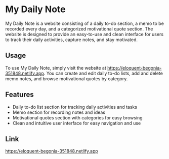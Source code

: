 # My Daily Note

My Daily Note is a website consisting of a daily to-do section, a memo to be recorded every day, and a categorized motivational quote section. The website is designed to provide an easy-to-use and clean interface for users to track their daily activities, capture notes, and stay motivated.

## Usage

To use My Daily Note, simply visit the website at https://eloquent-begonia-351848.netlify.app. You can create and edit daily to-do lists, add and delete memo notes, and browse motivational quotes by category.

## Features

- Daily to-do list section for tracking daily activities and tasks
- Memo section for recording notes and ideas
- Motivational quotes section with categories for easy browsing
- Clean and intuitive user interface for easy navigation and use


## Link

https://eloquent-begonia-351848.netlify.app
